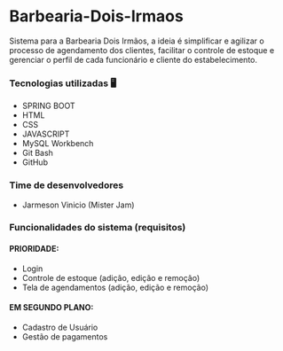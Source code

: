 # Barbearia-Dois-Irmaos
Sistema para a Barbearia Dois Irmãos, a ideia é simplificar e agilizar o processo de agendamento dos clientes, facilitar o controle de estoque e gerenciar o perfil de cada funcionário e cliente do estabelecimento. 

### Tecnologias utilizadas 🖥
- SPRING BOOT
- HTML
- CSS
- JAVASCRIPT
- MySQL Workbench
- Git Bash
- GitHub

### Time de desenvolvedores
- Jarmeson Vinicio (Mister Jam)

### Funcionalidades do sistema (requisitos)
#### PRIORIDADE:
- Login
- Controle de estoque (adição, edição e remoção)
- Tela de agendamentos (adição, edição e remoção)
  
#### EM SEGUNDO PLANO:
- Cadastro de Usuário
- Gestão de pagamentos 
